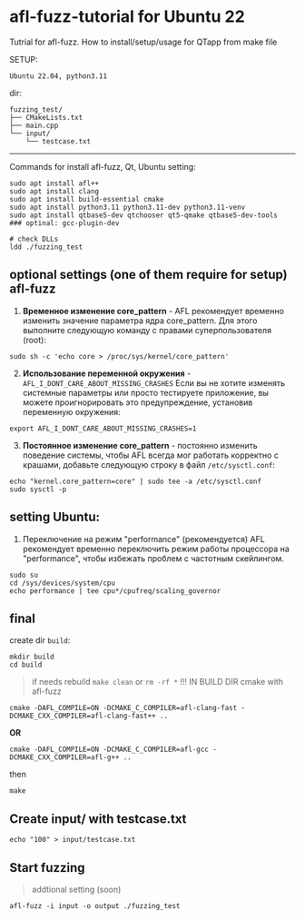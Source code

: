 # afl-fuzz-tutorial for Ubuntu 22
Tutrial for afl-fuzz. How to install/setup/usage for QTapp from make file

SETUP:
```
Ubuntu 22.04, python3.11
```
dir:
```
fuzzing_test/
├── CMakeLists.txt
├── main.cpp
└── input/
    └── testcase.txt
```
---
Commands for install afl-fuzz, Qt, Ubuntu setting:
```
sudo apt install afl++
sudo apt install clang
sudo apt install build-essential cmake
sudo apt install python3.11 python3.11-dev python3.11-venv
sudo apt install qtbase5-dev qtchooser qt5-qmake qtbase5-dev-tools
### optinal: gcc-plugin-dev

```
```
# check DLLs
ldd ./fuzzing_test 
```

## optional settings (one of them require for setup) afl-fuzz
1.  **Временное изменение core_pattern** - 
AFL рекомендует временно изменить значение параметра ядра core_pattern. Для этого выполните следующую команду с правами суперпользователя (root): 
```
sudo sh -c 'echo core > /proc/sys/kernel/core_pattern'
```
2. **Использование переменной окружения** -
```AFL_I_DONT_CARE_ABOUT_MISSING_CRASHES```
Если вы не хотите изменять системные параметры или просто тестируете приложение, вы можете проигнорировать это предупреждение, установив переменную окружения:
```
export AFL_I_DONT_CARE_ABOUT_MISSING_CRASHES=1
```
3. **Постоянное изменение core_pattern** - постоянно изменить поведение системы, чтобы AFL всегда мог работать корректно с крашами, добавьте следующую строку в файл ```/etc/sysctl.conf```:
```
echo "kernel.core_pattern=core" | sudo tee -a /etc/sysctl.conf
sudo sysctl -p
```
## setting Ubuntu:
1. Переключение на режим "performance" (рекомендуется)
AFL рекомендует временно переключить режим работы процессора на "performance", чтобы избежать проблем с частотным скейлингом.
```
sudo su
cd /sys/devices/system/cpu
echo performance | tee cpu*/cpufreq/scaling_governor
```
## final

create dir ```build```:
```
mkdir build
cd build
```
> if needs rebuild ```make clean``` or ```rm -rf *``` !!! IN BUILD DIR
cmake with afl-fuzz
```
cmake -DAFL_COMPILE=ON -DCMAKE_C_COMPILER=afl-clang-fast -DCMAKE_CXX_COMPILER=afl-clang-fast++ ..
```
**OR**
```
cmake -DAFL_COMPILE=ON -DCMAKE_C_COMPILER=afl-gcc -DCMAKE_CXX_COMPILER=afl-g++ ..
```
then
```
make
```
## Create input/ with testcase.txt
```
echo "100" > input/testcase.txt
```
## Start fuzzing
> addtional setting (soon)
```
afl-fuzz -i input -o output ./fuzzing_test
```
